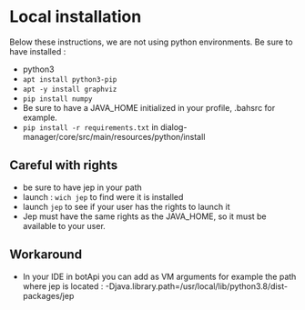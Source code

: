 # Local installation

Below these instructions, we are not using python environments.
Be sure to have installed :
- python3
- `apt install python3-pip`
- `apt -y install graphviz`
- `pip install numpy`
- Be sure to have a JAVA_HOME initialized in your profile, .bahsrc for example.
- `pip install -r requirements.txt` in dialog-manager/core/src/main/resources/python/install

## Careful with rights
- be sure to have jep in your path
- launch : `wich jep` to find were it is installed
- launch `jep` to see if your user has the rights to launch it
- Jep must have the same rights as the JAVA_HOME, so it must be available to your user.

## Workaround
- In your IDE in botApi you can add as VM arguments for example the path where jep is located : -Djava.library.path=/usr/local/lib/python3.8/dist-packages/jep